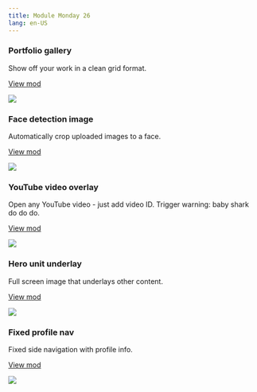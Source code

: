 ```yaml
---
title: Module Monday 26
lang: en-US
---
```


### Portfolio gallery
Show off your work in a clean grid format.

<a class="btn btn-sm" href="https://anymod.com/mod/allaml?v=20">View mod</a>

<a href="https://anymod.com/mod/allaml?v=20">
  <img src="https://res.cloudinary.com/component/image/upload/v1548441586/portfolio_opqoyj.gif"/>
</a>

### Face detection image
Automatically crop uploaded images to a face.

<a class="btn btn-sm" href="https://anymod.com/mod/dkkrbr?v=20">View mod</a>

<a href="https://anymod.com/mod/dkkrbr?v=20">
  <img src="https://res.cloudinary.com/component/image/upload/v1548468530/face-detection_xq3exa.png"/>
</a>

### YouTube video overlay
Open any YouTube video - just add video ID. Trigger warning: baby shark do do do.

<a class="btn btn-sm" href="https://anymod.com/mod/kddlam?v=20">View mod</a>

<a href="https://anymod.com/mod/kddlam?v=20">
  <img src="https://res.cloudinary.com/component/image/upload/v1548445939/youtube_uyxwyh.gif"/>
</a>

### Hero unit underlay
Full screen image that underlays other content.

<a class="btn btn-sm" href="https://anymod.com/mod/orranl?v=20">View mod</a>

<a href="https://anymod.com/mod/orranl?v=20">
  <img src="https://res.cloudinary.com/component/image/upload/v1548466747/hero-underlay_anoasd.gif"/>
</a>

### Fixed profile nav
Fixed side navigation with profile info.

<a class="btn btn-sm" href="https://anymod.com/mod/allanl?v=20">View mod</a>

<a href="https://anymod.com/mod/allanl?v=20">
  <img src="https://res.cloudinary.com/component/image/upload/v1548467429/fixed-sidenav_rjnpaj.png"/>
</a>